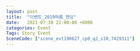 ```yaml
---
layout: post
title:  "이벤트_2019여름_엔딩"
date:   2021-07-30 22:00:00 +0000
categories: Event
Tags: Story Event
SceneCode: ["scene_evt190627_cp0_q2_s10,7429311"]
---
```

